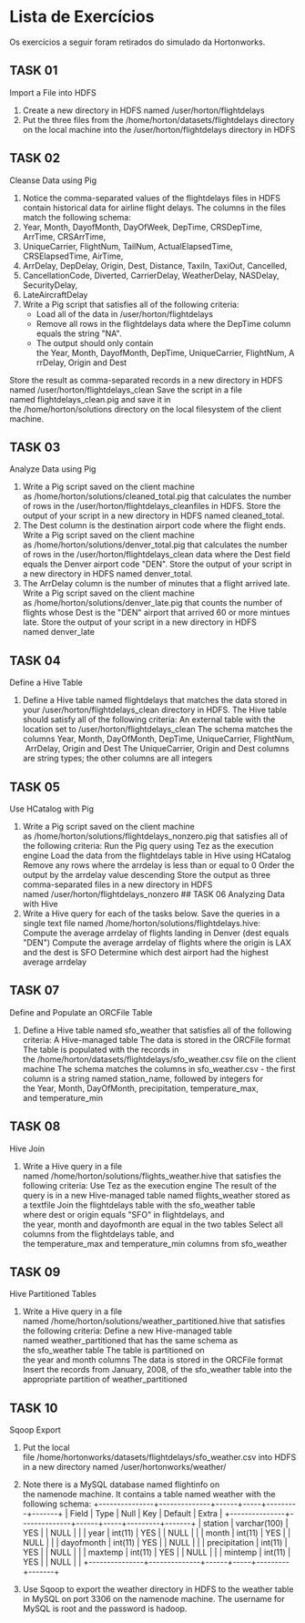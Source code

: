 # Lista de Exercícios

Os exercícios a seguir foram retirados do simulado da Hortonworks.

## TASK 01
Import a File into HDFS

1. Create a new directory in HDFS named /user/horton/flightdelays
2. Put the three files from the /home/horton/datasets/flightdelays directory on
   the local machine into the /user/horton/flightdelays directory in HDFS

## TASK 02

Cleanse Data using Pig

1. Notice the comma-separated values of the flightdelays files in HDFS contain
   historical data for airline flight delays. The columns in the files match
the following schema:
2. Year, Month, DayofMonth, DayOfWeek, DepTime, CRSDepTime, ArrTime,
   CRSArrTime,
3. UniqueCarrier, FlightNum, TailNum, ActualElapsedTime, CRSElapsedTime,
   AirTime,
4. ArrDelay, DepDelay, Origin, Dest, Distance, TaxiIn, TaxiOut, Cancelled,
5. CancellationCode, Diverted, CarrierDelay, WeatherDelay, NASDelay,
   SecurityDelay,
6. LateAircraftDelay
7. Write a Pig script that satisfies all of the following criteria:
   * Load all of the data in /user/horton/flightdelays
   * Remove all rows in the flightdelays data where the DepTime column equals
     the string "NA".
   * The output should only contain
     the Year, Month, DayofMonth, DepTime, UniqueCarrier, FlightNum, ArrDelay, Origin and Dest

Store the result as comma-separated records in a new directory in HDFS
named /user/horton/flightdelays_clean Save the script in a file
named flightdelays_clean.pig and save it in
the /home/horton/solutions directory on the local filesystem of the client
machine.

## TASK 03

Analyze Data using Pig

1. Write a Pig script saved on the client machine
   as /home/horton/solutions/cleaned_total.pig that calculates the number of
rows in the /user/horton/flightdelays_cleanfiles in HDFS. Store the output of
your script in a new directory in HDFS named cleaned_total.
2. The Dest column is the destination airport code where the flight ends. Write
   a Pig script saved on the client machine
as /home/horton/solutions/denver_total.pig that calculates the number of rows
in the /user/horton/flightdelays_clean data where the Dest field equals the
Denver airport code "DEN". Store the output of your script in a new directory
in HDFS named denver_total.
3. The ArrDelay column is the number of minutes that a flight arrived late.
   Write a Pig script saved on the client machine
as /home/horton/solutions/denver_late.pig that counts the number of flights
whose Dest is the "DEN" airport that arrived 60 or more mintues late. Store the
output of your script in a new directory in HDFS named denver_late

## TASK 04

Define a Hive Table

1. Define a Hive table named flightdelays that matches the data stored in
   your /user/horton/flightdelays_clean directory in HDFS. The Hive table
should satisfy all of the following criteria: An external table with the
location set to /user/horton/flightdelays_clean The schema matches the
columns Year, Month, DayOfMonth, DepTime, UniqueCarrier, FlightNum, ArrDelay, Origin and Dest
The UniqueCarrier, Origin and Dest columns are string types; the other columns
are all integers

## TASK 05

Use HCatalog with Pig

1. Write a Pig script saved on the client machine
   as /home/horton/solutions/flightdelays_nonzero.pig that satisfies all of the
following criteria: Run the Pig query using Tez as the execution engine Load
the data from the flightdelays table in Hive using HCatalog Remove any rows
where the arrdelay is less than or equal to 0 Order the output by
the arrdelay value descending Store the output as three comma-separated files
in a new directory in HDFS named /user/horton/flightdelays_nonzero ## TASK 06
Analyzing Data with Hive
1. Write a Hive query for each of the tasks below. Save the queries in a single
   text file named /home/horton/solutions/flightdelays.hive: Compute the
average arrdelay of flights landing in Denver (dest equals "DEN") Compute the
average arrdelay of flights where the origin is LAX and the dest is SFO
Determine which dest airport had the highest average arrdelay

## TASK 07

Define and Populate an ORCFile Table

1. Define a Hive table named sfo_weather that satisfies all of the following
   criteria: A Hive-managed table The data is stored in the ORCFile format The
table is populated with the records in
the /home/horton/datasets/flightdelays/sfo_weather.csv file on the client
machine The schema matches the columns in sfo_weather.csv - the first column is
a string named station_name, followed by integers for
the Year, Month, DayOfMonth, precipitation, temperature_max,
and temperature_min

## TASK 08

Hive Join
1. Write a Hive query in a file
   named /home/horton/solutions/flights_weather.hive that satisfies the
following criteria: Use Tez as the execution engine The result of the query is
in a new Hive-managed table named flights_weather stored as a textfile Join
the flightdelays table with the sfo_weather table where dest or origin equals
"SFO" in flightdelays, and the year, month and dayofmonth are equal in the two
tables Select all columns from the flightdelays table, and
the temperature_max and temperature_min columns from sfo_weather

## TASK 09

Hive Partitioned Tables
1. Write a Hive query in a file
   named /home/horton/solutions/weather_partitioned.hive that satisfies the
following criteria: Define a new Hive-managed table
named weather_partitioned that has the same schema as the sfo_weather table The
table is partitioned on the year and month columns The data is stored in the
ORCFile format Insert the records from January, 2008, of the sfo_weather table
into the appropriate partition of weather_partitioned

## TASK 10

Sqoop Export
1. Put the local
   file /home/hortonworks/datasets/flightdelays/sfo_weather.csv into HDFS in a
new directory named /user/hortonworks/weather/
2. Note there is a MySQL database named flightinfo on the namenode machine. It
   contains a table named weather with the following schema:
 +---------------+--------------+------+-----+---------+-------+
 | Field         | Type         | Null | Key | Default | Extra |
 +---------------+--------------+------+-----+---------+-------+
 | station       | varchar(100) | YES  |     | NULL    |       |
 | year          | int(11)      | YES  |     | NULL    |       |
 | month         | int(11)      | YES  |     | NULL    |       |
 | dayofmonth    | int(11)      | YES  |     | NULL    |       |
 | precipitation | int(11)      | YES  |     | NULL    |       |
 | maxtemp       | int(11)      | YES  |     | NULL    |       |
 | mintemp       | int(11)      | YES  |     | NULL    |       |
 +---------------+--------------+------+-----+---------+-------+

3. Use Sqoop to export the weather directory in HDFS to the weather table in
   MySQL on port 3306 on the namenode machine. The username for MySQL
is root and the password is hadoop.
